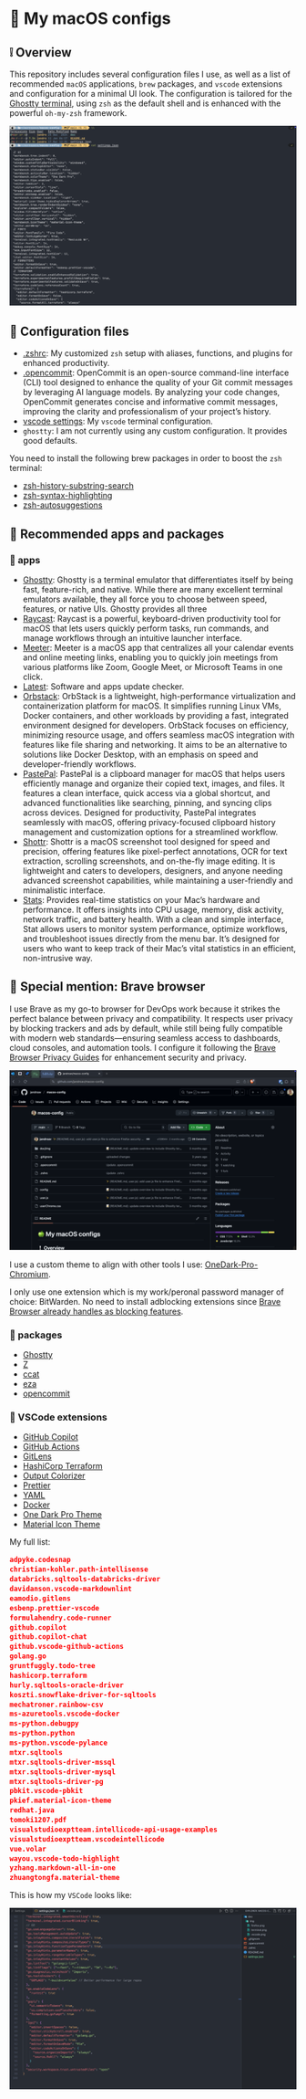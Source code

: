 # :green_apple: My macOS configs

## :grey_exclamation: Overview

This repository includes several configuration files I use, as well as a list of recommended `macOS` applications, `brew` packages, and `vscode` extensions and configuration for a minimal UI look. The configuration is tailored for the [Ghostty terminal](https://github.com/ghostty-org/ghostty), using `zsh` as the default shell and is enhanced with the powerful `oh-my-zsh` framework.

![terminal](./doc/img/terminal.png)

## :wrench: Configuration files

- [.zshrc](./.zshrc): My customized `zsh` setup with aliases, functions, and plugins for enhanced productivity.
- [.opencommit](./.opencommit): OpenCommit is an open-source command-line interface (CLI) tool designed to enhance the quality of your Git commit messages by leveraging AI language models. By analyzing your code changes, OpenCommit generates concise and informative commit messages, improving the clarity and professionalism of your project’s history.
- [vscode settings](./settings.json): My `vscode` terminal configuration.
- `ghostty`: I am not currently using any custom configuration. It provides good defaults.

You need to install the following brew packages in order to boost the `zsh` terminal:

- [zsh-history-substring-search](https://github.com/zsh-users/zsh-history-substring-search)
- [zsh-syntax-highlighting](https://github.com/zsh-users/zsh-syntax-highlighting)
- [zsh-autosuggestions](https://github.com/zsh-users/zsh-autosuggestions)

## :dango: Recommended apps and packages

### :apple: apps

- [Ghostty](https://github.com/ghostty-org/ghostty): Ghostty is a terminal emulator that differentiates itself by being fast, feature-rich, and native. While there are many excellent terminal emulators available, they all force you to choose between speed, features, or native UIs. Ghostty provides all three
- [Raycast](https://www.raycast.com/): Raycast is a powerful, keyboard-driven productivity tool for macOS that lets users quickly perform tasks, run commands, and manage workflows through an intuitive launcher interface.
- [Meeter](https://apps.apple.com/de/app/meeter-for-zoom-teams-co/id1510445899?l=en-GB&mt=12): Meeter is a macOS app that centralizes all your calendar events and online meeting links, enabling you to quickly join meetings from various platforms like Zoom, Google Meet, or Microsoft Teams in one click.
- [Latest](https://apps.apple.com/de/app/meeter-for-zoom-teams-co/id1510445899?l=en-GB&mt=12): Software and apps update checker.
- [Orbstack](https://orbstack.dev/): OrbStack is a lightweight, high-performance virtualization and containerization platform for macOS. It simplifies running Linux VMs, Docker containers, and other workloads by providing a fast, integrated environment designed for developers. OrbStack focuses on efficiency, minimizing resource usage, and offers seamless macOS integration with features like file sharing and networking. It aims to be an alternative to solutions like Docker Desktop, with an emphasis on speed and developer-friendly workflows.
- [PastePal](https://apps.apple.com/es/app/pastepal-clipboard-manager/id1503446680): PastePal is a clipboard manager for macOS that helps users efficiently manage and organize their copied text, images, and files. It features a clean interface, quick access via a global shortcut, and advanced functionalities like searching, pinning, and syncing clips across devices. Designed for productivity, PastePal integrates seamlessly with macOS, offering privacy-focused clipboard history management and customization options for a streamlined workflow.
- [Shottr](https://shottr.cc/): Shottr is a macOS screenshot tool designed for speed and precision, offering features like pixel-perfect annotations, OCR for text extraction, scrolling screenshots, and on-the-fly image editing. It is lightweight and caters to developers, designers, and anyone needing advanced screenshot capabilities, while maintaining a user-friendly and minimalistic interface.
- [Stats](https://github.com/exelban/stats): Provides real-time statistics on your Mac’s hardware and performance. It offers insights into CPU usage, memory, disk activity, network traffic, and battery health. With a clean and simple interface, Stat allows users to monitor system performance, optimize workflows, and troubleshoot issues directly from the menu bar. It’s designed for users who want to keep track of their Mac’s vital statistics in an efficient, non-intrusive way.

## :goat: Special mention: Brave browser

I use Brave as my go-to browser for DevOps work because it strikes the perfect balance between privacy and compatibility. It respects user privacy by blocking trackers and ads by default, while still being fully compatible with modern web standards—ensuring seamless access to dashboards, cloud consoles, and automation tools. I configure it following the [Brave Browser Privacy Guides](https://www.privacyguides.org/en/desktop-browsers/#brave) for enhancement security and privacy.

![brave](./doc/img/brave.png)

I use a custom theme to align with other tools I use: [OneDark-Pro-Chromium](https://github.com/VictorPLopes/OneDark-Pro-Chromium).

I only use one extension which is my work/peronal password manager of choice: BitWarden. No need to install adblocking extensions since [Brave Browser already handles as blocking features](https://brave.com/shields/).

### :space_invader: packages

- [Ghostty](https://github.com/ghostty-org/ghostty)
- [Z](https://github.com/jethrokuan/z)
- [ccat](https://github.com/owenthereal/ccat)
- [eza](https://github.com/eza-community/eza)
- [opencommit](https://github.com/di-sukharev/opencommit)

### :nut_and_bolt: VSCode extensions

- [GitHub Copilot](https://marketplace.visualstudio.com/items?itemName=GitHub.copilot)
- [GitHub Actions](https://marketplace.visualstudio.com/items?itemName=GitHub.vscode-github-actions)
- [GitLens](https://marketplace.visualstudio.com/items?itemName=eamodio.gitlens)
- [HashiCorp Terraform](https://marketplace.visualstudio.com/items?itemName=HashiCorp.terraform)
- [Output Colorizer](https://marketplace.visualstudio.com/items?itemName=IBM.output-colorizer)
- [Prettier](https://marketplace.visualstudio.com/items?itemName=esbenp.prettier-vscode)
- [YAML](https://marketplace.visualstudio.com/items?itemName=redhat.vscode-yaml)
- [Docker](https://marketplace.visualstudio.com/items?itemName=ms-azuretools.vscode-docker)
- [One Dark Pro Theme](https://marketplace.visualstudio.com/items?itemName=zhuangtongfa.Material-theme)
- [Material Icon Theme](https://marketplace.visualstudio.com/items?itemName=PKief.material-icon-theme)

My full list:

```json
adpyke.codesnap
christian-kohler.path-intellisense
databricks.sqltools-databricks-driver
davidanson.vscode-markdownlint
eamodio.gitlens
esbenp.prettier-vscode
formulahendry.code-runner
github.copilot
github.copilot-chat
github.vscode-github-actions
golang.go
gruntfuggly.todo-tree
hashicorp.terraform
hurly.sqltools-oracle-driver
koszti.snowflake-driver-for-sqltools
mechatroner.rainbow-csv
ms-azuretools.vscode-docker
ms-python.debugpy
ms-python.python
ms-python.vscode-pylance
mtxr.sqltools
mtxr.sqltools-driver-mssql
mtxr.sqltools-driver-mysql
mtxr.sqltools-driver-pg
pbkit.vscode-pbkit
pkief.material-icon-theme
redhat.java
tomoki1207.pdf
visualstudioexptteam.intellicode-api-usage-examples
visualstudioexptteam.vscodeintellicode
vue.volar
wayou.vscode-todo-highlight
yzhang.markdown-all-in-one
zhuangtongfa.material-theme
```

This is how my `VSCode` looks like:

![vscode](./doc/img/vscode.png)
